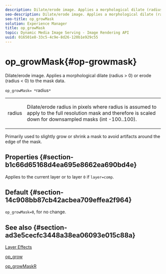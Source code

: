 ```yaml
---
description: Dilate/erode image. Applies a morphological dilate (radius > 0) or erode (radius < 0) to the mask data.
seo-description: Dilate/erode image. Applies a morphological dilate (radius > 0) or erode (radius < 0) to the mask data.
seo-title: op_growMask
solution: Experience Manager
title: op_growMask
topic: Dynamic Media Image Serving - Image Rendering API
uuid: 016501e8-33c5-4c9e-8d26-120b1e929c55
---
```


# op_growMask{#op-growmask}

Dilate/erode image. Applies a morphological dilate (radius > 0) or erode (radius < 0) to the mask data.

 `op_growMask= *`radius`*`

<table id="simpletable_3BAA4523D29E447FA7A4C9009B3E8344"> 
 <tr class="strow"> 
  <td class="stentry"> <p><span class="varname"> radius</span> </p> </td> 
  <td class="stentry"> <p>Dilate/erode radius in pixels where radius is assumed to apply to the full resolution mask and therefore is scaled down for downsampled masks (int -100..100). </p></td> 
 </tr> 
</table>

Primarily used to slightly grow or shrink a mask to avoid artifacts around the edge of the mask.

## Properties {#section-b1c66d65168d4ea695e8662ea690bd4e}

Applies to the current layer or to layer `0` if `layer=comp`.

## Default {#section-14c908bb87cb42acbea709effea2f964}

`op_growMask=0`, for no change.

## See also {#section-ad3e5cecfc3448a38ea06093e015c88a}

[Layer Effects](../../../../../is-api/http-ref/image-serving-api-ref/c-http-protocol-reference/c-syntax-and-features/r-layer-effects.md#reference-82a6b5311b3d4471ad2799adb3b2201c)

[op_grow](../../../../../is-api/http-ref/image-serving-api-ref/c-http-protocol-reference/c-command-reference/r-op-grow.md#reference-f95f3291c78c42b9a34b1b7e177e739a)

[op_growMaskR](../../../../../is-api/http-ref/image-serving-api-ref/c-http-protocol-reference/c-command-reference/r-op-growmaskr.md#reference-8092864159ae43c490821b9590d7709a) 
